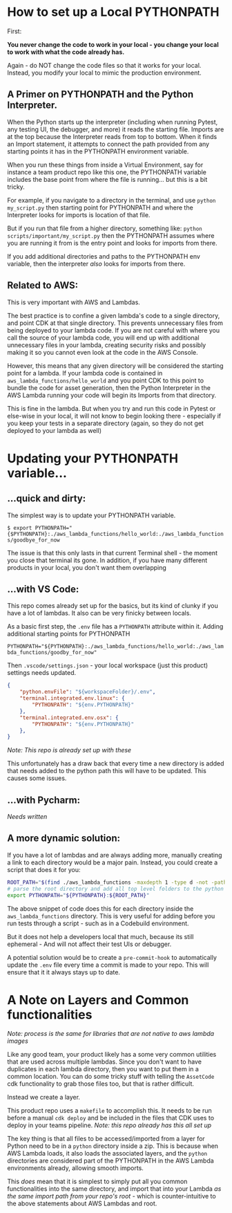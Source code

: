 # How to set up a Local PYTHONPATH

First:

**You never change the code to work in your local - you change your local to work with what the code already has.**

Again - do NOT change the code files so that it works for your local. Instead, you modify your local to mimic the production environment.

## A Primer on PYTHONPATH and the Python Interpreter.

When the Python starts up the interpreter (including when running Pytest, any testing UI, the debugger, and more) it reads the starting file. Imports are at the top because the Interpreter reads from top to bottom. When it finds an Import statement, it attempts to connect the path provided from any starting points it has in the PYTHONPATH environment variable.

When you run these things from inside a Virtual Environment, say for instance a team product repo like this one, the PYTHONPATH variable includes the base point from where the file is running... but this is a bit tricky.

For example, if you navigate to a directory in the terminal, and use `python my_script.py` then starting point for PYTHONPATH and where the Interpreter looks for imports is location of that file.

But if you run that file from a higher directory, something like: `python scripts/important/my_script.py` then the PYTHONPATH assumes where you are running it from is the entry point and looks for imports from there.

If you add additional directories and paths to the PYTHONPATH env variable, then the interpreter *also* looks for imports from there.

## Related to AWS:

This is very important with AWS and Lambdas.

The best practice is to confine a given lambda's code to a single directory, and point CDK at that single directory. This prevents unnecessary files from being deployed to your lambda code. If you are not careful with where you call the source of your lambda code, you will end up with additional unnecessary files in your lambda, creating security risks and possibly making it so you cannot even look at the code in the AWS Console.

However, this means that any given directory will be considered the starting point for a lambda. If your lambda code is contained in `aws_lambda_functions/hello_world` and you point CDK to this point to bundle the code for asset generation, then the Python Interpreter in the AWS Lambda running your code will begin its Imports from that directory.

This is fine in the lambda. But when you try and run this code in Pytest or else-wise in your local, it will not know to begin looking there - especially if you keep your tests in a separate directory (again, so they do not get deployed to your lambda as well)


# Updating your PYTHONPATH variable...

## ...quick and dirty:
The simplest way is to update your PYTHONPATH variable.

`$ export PYTHONPATH="{$PYTHONPATH}:./aws_lambda_functions/hello_world:./aws_lambda_functions/goodbye_for_now`

The issue is that this only lasts in that current Terminal shell - the moment you close that terminal its gone. In addition, if you have many different products in your local, you don't want them overlapping

## ...with VS Code:

This repo comes already set up for the basics, but its kind of clunky if you have a lot of lambdas. It also can be very finicky between locals.

As a basic first step, the `.env` file has a `PYTHONPATH` attribute within it. Adding additional starting points for PYTHONPATH

`PYTHONPATH="${PYTHONPATH}:./aws_lambda_functions/hello_world:./aws_lambda_functions/goodby_for_now"`

Then `.vscode/settings.json` - your local workspace (just this product) settings needs updated.

```json
{
    "python.envFile": "${workspaceFolder}/.env",
    "terminal.integrated.env.linux": {
        "PYTHONPATH": "${env.PYTHONPATH}"
    },
    "terminal.integrated.env.osx": {
        "PYTHONPATH": "${env.PYTHONPATH}"
    },
}
```

*Note: This repo is already set up with these*

This unfortunately has a draw back that every time a new directory is added that needs added to the python path this will have to be updated. This causes some issues.
## ...with Pycharm:

*Needs written*


## A more dynamic solution:

If you have a lot of lambdas and are always adding more, manually creating a link to each directory would be a major pain. Instead, you could create a script that does it for you:

```bash
ROOT_PATH="$(find ./aws_lambda_functions -maxdepth 1 -type d -not -path "./" -not -path "./__pycache__" -not -path "./.venv" -not -path "./.git" -not -path "./.vscode" -not -path "./common" | sed '/\/\./d' | tr '\n' ':' | sed 's/:$//')"
# parse the root directory and add all top level folders to the python path
export PYTHONPATH="${PYTHONPATH}:${ROOT_PATH}"
```

The above snippet of code does this for each directory inside the `aws_lambda_functions` directory. This is very useful for adding before you run tests through a script - such as in a Codebuild environment.

But it does not help a developers local that much, because its still ephemeral - And will not affect their test UIs or debugger.

A potential solution would be to create a `pre-commit-hook` to automatically update the `.env` file every time a commit is made to your repo. This will ensure that it it always stays up to date.


# A Note on Layers and Common functionalities

*Note: process is the same for libraries that are not native to aws lambda images*

Like any good team, your product likely has a some very common utilities that are used across multiple lambdas. Since you don't want to have duplicates in each lambda directory, then you want to put them in a common location. You can do some tricky stuff with telling the `AssetCode` cdk functionality to grab those files too, but that is rather difficult.

Instead we create a layer.

This product repo uses a `makefile` to accomplish this. It needs to be run before a manual `cdk deploy` and be included in the files that CDK uses to deploy in your teams pipeline. *Note: this repo already has this all set up*

The key thing is that all files to be accessed/imported from a layer for Python need to be in a `python` directory inside a zip. This is because when AWS Lambda loads, it also loads the associated layers, and the `python` directories are considered part of the PYTHONPATH in the AWS Lambda environments already, allowing smooth imports.

This *does* mean that it is simplest to simply put all you common functionalities into the same directory, and import that into your Lambda *as the same import path from your repo's root* - which is counter-intuitive to the above statements about AWS Lambdas and root.

